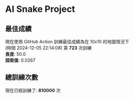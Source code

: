 
# AI Snake Project

## **最佳成績**

































































































































現在使用 GitHub Action 訓練最佳成績為在 10x10 的地圖情況下  
(時間 2024-12-05 22:14:08) 第 **723** 次訓練  
**長度**: 50.0  
**探索值**: 0.0267



































































































































































































































































## 總訓練次數
現在已經訓練了: **810000** 次
